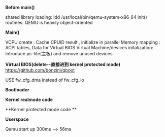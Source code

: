 **Before main()**

shared library loading: ldd /usr/local/bin/qemu-system-x86_64
init() routines: QEMU is heavily object-oriented

**Main()**

VCPU create : Cache CPUID result , initialize in parallel
Memory mapping : ACPI tables, Data for Virtual BIOS
Virtual Machine/devices initalization: Introduce pc-lite(主板) and remove unused devices.

**Virtual BIOS(delete--直接进到 kernel protected mode)**
https://github.com/bonzini/qboot

USE fw_cfg_dma instead of fw_cfg_io

**Bootloader**

**Kernel realmode code**

**Kernel protected mode code **

**Userspace**



Qemu start up  300ms --> 56ms